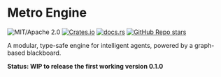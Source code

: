# Metro Engine

![MIT/Apache 2.0](https://img.shields.io/badge/license-MIT%2FApache--2.0-blue.svg)
[![Crates.io](https://img.shields.io/crates/v/metro-agent)](https://crates.io/crates/metro-agent)
[![docs.rs](https://img.shields.io/docsrs/metro-agent)](https://docs.rs/metro-agent)
[![GitHub Repo stars](https://img.shields.io/github/stars/Hihaheho/metro?style=social)](https://github.com/Hihaheho/metro)

A modular, type-safe engine for intelligent agents, powered by a graph-based
blackboard.

**Status: WIP to release the first working version 0.1.0**

